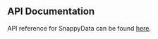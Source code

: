 ## API Documentation 

API reference for SnappyData can be found [here](http://snappydatainc.github.io/snappydata/apidocs).
